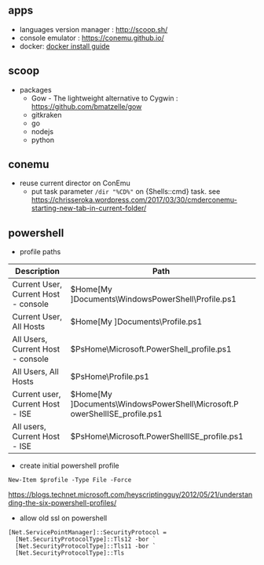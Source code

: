 ## apps
* languages version manager : http://scoop.sh/
* console emulator : https://conemu.github.io/
* docker: [docker install guide](boot2docker.md)

## scoop
* packages
  * Gow - The lightweight alternative to Cygwin : https://github.com/bmatzelle/gow
  * gitkraken
  * go
  * nodejs
  * python

## conemu
* reuse current director on ConEmu
  * put task parameter ```/dir "%CD%"``` on {Shells::cmd} task. see https://chrisseroka.wordpress.com/2017/03/30/cmderconemu-starting-new-tab-in-current-folder/

## powershell
* profile paths

| Description | Path |
| ------------ | ------ |
| Current User, Current Host - console | $Home\[My ]Documents\WindowsPowerShell\Profile.ps1 |
| Current User, All Hosts | $Home\[My ]Documents\Profile.ps1 |
| All Users, Current Host - console | $PsHome\Microsoft.PowerShell_profile.ps1 |
| All Users, All Hosts | $PsHome\Profile.ps1 |
| Current user, Current Host - ISE | $Home\[My ]Documents\WindowsPowerShell\Microsoft.P owerShellISE_profile.ps1 |
| All users, Current Host - ISE | $PsHome\Microsoft.PowerShellISE_profile.ps1 |

* create initial powershell profile

```
New-Item $profile -Type File -Force
```

https://blogs.technet.microsoft.com/heyscriptingguy/2012/05/21/understanding-the-six-powershell-profiles/

* allow old ssl on powershell

```
[Net.ServicePointManager]::SecurityProtocol = 
  [Net.SecurityProtocolType]::Tls12 -bor `
  [Net.SecurityProtocolType]::Tls11 -bor `
  [Net.SecurityProtocolType]::Tls
```
